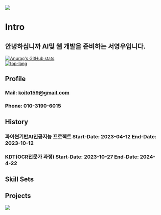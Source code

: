 <img src="https://capsule-render.vercel.app/api?type=waving&color=BDBDC8&height=150&section=header" />

# Intro
## 안녕하십니까  AI및 웹 개발을 준비하는 서영우입니다.

<div align="left">
  <a href="https://github.com/anuraghazra/github-readme-stats">
    <img src="https://github-readme-stats.vercel.app/api?username=morakcook&show_icons=true&theme=transparent" alt="Anurag's GitHub stats" />
  </a>
  <br>
  <a href="https://github.com/anuraghazra/github-readme-stats">
    <img src="https://github-readme-stats.vercel.app/api/top-langs?username=morakcook" alt="top-lang" />
  </a>
</div>

## Profile
### Mail: koito159@gmail.com
### Phone: 010-3190-6015

## History
### 파이썬기반AI인공지능 프로젝트 Start-Date: 2023-04-12 End-Date: 2023-10-12
### KDT(OCR전문가 과정) Start-Date: 2023-10-27 End-Date: 2024-4-22

## Skill Sets

## Projects




<img src="https://capsule-render.vercel.app/api?type=waving&color=BDBDC8&height=150&section=footer" />
